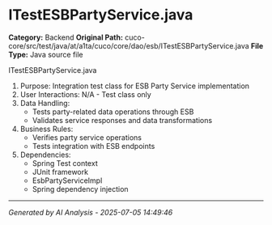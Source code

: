 # ITestESBPartyService.java

**Category:** Backend
**Original Path:** cuco-core/src/test/java/at/a1ta/cuco/core/dao/esb/ITestESBPartyService.java
**File Type:** Java source file

ITestESBPartyService.java
1. Purpose: Integration test class for ESB Party Service implementation
2. User Interactions: N/A - Test class only
3. Data Handling:
   - Tests party-related data operations through ESB
   - Validates service responses and data transformations
4. Business Rules:
   - Verifies party service operations
   - Tests integration with ESB endpoints
5. Dependencies:
   - Spring Test context
   - JUnit framework
   - EsbPartyServiceImpl
   - Spring dependency injection

---
*Generated by AI Analysis - 2025-07-05 14:49:46*
